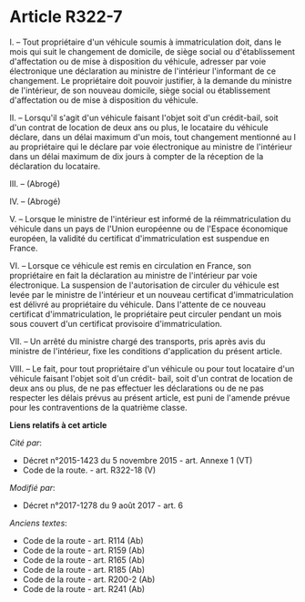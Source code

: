 # Article R322-7

I. – Tout propriétaire d'un véhicule soumis à immatriculation doit, dans le mois qui suit le changement de domicile, de siège
social ou d'établissement d'affectation ou de mise à disposition du véhicule, adresser par voie électronique une déclaration
au ministre de l'intérieur l'informant de ce changement. Le propriétaire doit pouvoir justifier, à la demande du ministre de
l'intérieur, de son nouveau domicile, siège social ou établissement d'affectation ou de mise à disposition du véhicule.

II. – Lorsqu'il s'agit d'un véhicule faisant l'objet soit d'un crédit-bail, soit d'un contrat de location de deux ans ou
plus, le locataire du véhicule déclare, dans un délai maximum d'un mois, tout changement mentionné au I au propriétaire qui
le déclare par voie électronique au ministre de l'intérieur dans un délai maximum de dix jours à compter de la réception de
la déclaration du locataire.

III. – (Abrogé)

IV. – (Abrogé)

V. – Lorsque le ministre de l'intérieur est informé de la réimmatriculation du véhicule dans un pays de l'Union européenne ou
de l'Espace économique européen, la validité du certificat d'immatriculation est suspendue en France.

VI. – Lorsque ce véhicule est remis en circulation en France, son propriétaire en fait la déclaration au ministre de
l'intérieur par voie électronique. La suspension de l'autorisation de circuler du véhicule est levée par le ministre de
l'intérieur et un nouveau certificat d'immatriculation est délivré au propriétaire du véhicule. Dans l'attente de ce nouveau
certificat d'immatriculation, le propriétaire peut circuler pendant un mois sous couvert d'un certificat provisoire
d'immatriculation.

VII. – Un arrêté du ministre chargé des transports, pris après avis du ministre de l'intérieur, fixe les conditions
d'application du présent article.

VIII. – Le fait, pour tout propriétaire d'un véhicule ou pour tout locataire d'un véhicule faisant l'objet soit d'un crédit-
bail, soit d'un contrat de location de deux ans ou plus, de ne pas effectuer les déclarations ou de ne pas respecter les
délais prévus au présent article, est puni de l'amende prévue pour les contraventions de la quatrième classe.

**Liens relatifs à cet article**

_Cité par_:

  - Décret n°2015-1423 du 5 novembre 2015 - art. Annexe 1 (VT)
  - Code de la route. - art. R322-18 (V)

_Modifié par_:

  - Décret n°2017-1278 du 9 août 2017 - art. 6

_Anciens textes_:

  - Code de la route - art. R114 (Ab)
  - Code de la route - art. R159 (Ab)
  - Code de la route - art. R165 (Ab)
  - Code de la route - art. R185 (Ab)
  - Code de la route - art. R200-2 (Ab)
  - Code de la route - art. R241 (Ab)
